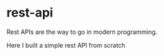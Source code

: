 # rest-api
Rest APIs are the way to go in modern programming. 

Here I built a simple rest API from scratch

